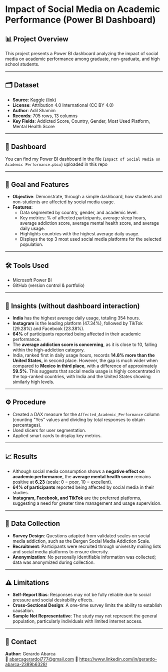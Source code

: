 # Impact of Social Media on Academic Performance (Power BI Dashboard)

## 📊 Project Overview
This project presents a Power BI dashboard analyzing the impact of social media on academic performance among graduate, non-graduate, and high school students.

---

## 🗂 Dataset
- **Source**: Kaggle ([link](https://www.kaggle.com/datasets/adilshamim8/social-media-addiction-vs-relationships))  
- **License**: Attribution 4.0 International (CC BY 4.0)  
- **Author**: Adil Shamim  
- **Records**: 705 rows, 13 columns  
- **Key Fields**: Addicted Score, Country, Gender, Most Used Platform, Mental Health Score  

---

## 📸 Dashboard 
You can find my Power BI dashboard in the file (`Impact of Social Media on Academic Performance.pbix`) uploaded in this repo 

---

## 🎯 Goal and Features
- **Objective**: Demonstrate, through a simple dashboard, how students and non-students are affected by social media usage.  
- **Features**:  
  - Data segmented by country, gender, and academic level.  
  - Key metrics: % of affected participants, average sleep hours, average addiction score, average mental health score, and average daily usage.  
  - Highlights countries with the highest average daily usage.  
  - Displays the top 3 most used social media platforms for the selected population.  

---

## 🛠 Tools Used
- Microsoft Power BI  
- GitHub (version control & portfolio)  

---

## 🔎 Insights (without dashboard interaction)
- **India** has the highest average daily usage, totaling 354 hours.  
- **Instagram** is the leading platform (47.34%), followed by TikTok (29.28%) and Facebook (23.38%).  
- **64%** of participants reported being affected in their academic performance.  
- The **average addiction score is concerning**, as it is close to 10, falling within the high-addiction category.  
- India, ranked first in daily usage hours, records **14.8% more than the United States**, in second place. However, the gap is much wider when compared to **Mexico in third place**, with a difference of approximately **59.5%**. This suggests that social media usage is highly concentrated in the top-ranked countries, with India and the United States showing similarly high levels.  

---

## ⚙️ Procedure
- Created a DAX measure for the `Affected_Academic_Performance` column (counting "Yes" values and dividing by total responses to obtain percentages).  
- Used slicers for user segmentation.  
- Applied smart cards to display key metrics.  

---

## 📈 Results
- Although social media consumption shows a **negative effect on academic performance**, the **average mental health score** remains positive at **6.23** (scale: 0 = poor, 10 = excellent).  
- **64% of participants** reported being affected by social media in their studies.  
- **Instagram, Facebook, and TikTok** are the preferred platforms, suggesting a need for greater time management and usage supervision.
  
---

## 📑 Data Collection
- **Survey Design**: Questions adapted from validated scales on social media addiction, such as the Bergen Social Media Addiction Scale.  
- **Recruitment**: Participants were recruited through university mailing lists and social media platforms to ensure diversity.  
- **Anonymization**: No personally identifiable information was collected; data was anonymized during collection.  

---

## ⚠️ Limitations
- **Self-Report Bias**: Responses may not be fully reliable due to social pressure and social desirability effects.  
- **Cross-Sectional Design**: A one-time survey limits the ability to establish causation.  
- **Sample Not Representative**: The study may not represent the general population, particularly individuals with limited internet access.

---

## 👤 Contact
**Author:** Gerardo Abarca  
📧 abarcagerardoj777@gmail.com 
💼 https://www.linkedin.com/in/gerardo-abarca-2389b6328/
